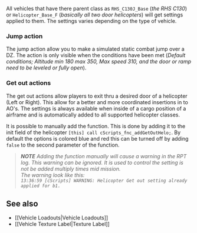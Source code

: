 All vehicles that have there parent class as `RHS_C130J_Base` (_the RHS C130_) or `Helicopter_Base_F` (_basically all two door helicopters_) will get settings applied to them. The settings varies depending on the type of vehicle.

### Jump action
The jump action allow you to make a simulated static combat jump over a DZ. The action is only visible when the conditions have been met (_Default conditions; Altitude min 180 max 350, Max speed 310, and the door or ramp need to be leveled or fully open_).

### Get out actions
The get out actions allow players to exit thru a desired door of a helicopter (Left or Right). This allow for a better and more coordinated insertions in to AO's. The settings is always available when inside of a cargo position of a airframe and is automatically added to all supported helicopter classes.

It is possible to manually add the function. This is done by adding it to the init field of the helicopter `[this] call cScripts_fnc_addGetOutHelo;`. By default the options is colored blue and red this can be turned off by adding `false` to the second parameter of the function.

> _**NOTE**_
> _Adding the function manually will cause a warning in the RPT log. This warning can be ignored. It is used to control the setting is not be added multiply times mid mission._<br>
> _The warning look like this:<br>```13:36:59 [cScripts] WARNING: Helicopter Get out setting already applied for b1.```_

## See also
* [[Vehicle Loadouts|Vehicle Loadouts]] 
* [[Vehicle Texture Label|Texture Label]] 
